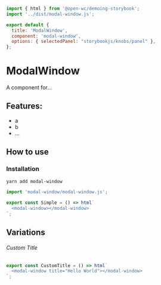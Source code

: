 ```js script
import { html } from '@open-wc/demoing-storybook';
import '../dist/modal-window.js';

export default {
  title: 'ModalWindow',
  component: 'modal-window',
  options: { selectedPanel: "storybookjs/knobs/panel" },
};
```

# ModalWindow

A component for...

## Features:

- a
- b
- ...

## How to use

### Installation

```bash
yarn add modal-window
```

```js
import 'modal-window/modal-window.js';
```

```js preview-story
export const Simple = () => html`
  <modal-window></modal-window>
`;
```

## Variations

###### Custom Title

```js preview-story
export const CustomTitle = () => html`
  <modal-window title="Hello World"></modal-window>
`;
```
